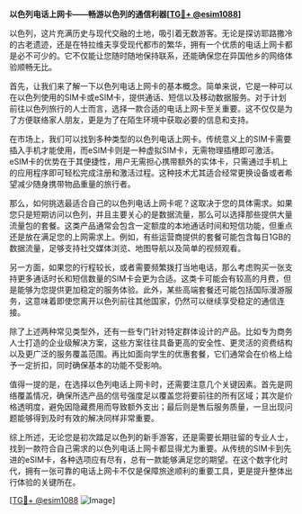 **以色列电话上网卡——畅游以色列的通信利器[[TG💪+ @esim1088](https://t.me/s/esim1088)]**

以色列，这片充满历史与现代交融的土地，吸引着无数游客。无论是探访耶路撒冷的古老遗迹，还是在特拉维夫享受现代都市的繁华，拥有一个优质的电话上网卡都是必不可少的。它不仅能让您随时随地保持联系，还能确保您在异国他乡的网络体验顺畅无比。

首先，让我们来了解一下以色列电话上网卡的基本概念。简单来说，它是一种可以在以色列使用的SIM卡或eSIM卡，提供通话、短信以及移动数据服务。对于计划前往以色列旅行的人士而言，选择一款合适的电话上网卡至关重要。这不仅仅是为了方便联络家人朋友，更是为了在陌生环境中获取必要的信息和支持。

在市场上，我们可以找到多种类型的以色列电话上网卡。传统意义上的SIM卡需要插入手机才能使用，而eSIM卡则是一种虚拟SIM卡，无需物理插槽即可激活。eSIM卡的优势在于其便捷性，用户无需担心携带额外的实体卡，只需通过手机上的应用程序即可轻松完成注册和激活过程。这种技术尤其适合经常更换设备或者希望减少随身携带物品重量的旅行者。

那么，如何挑选最适合自己的以色列电话上网卡呢？这取决于您的具体需求。如果您只是短期访问以色列，并且主要关心的是数据流量，那么可以选择那些提供大量流量包的套餐。这类产品通常会包含一定额度的本地通话时间和短信功能，但重点还是放在满足您的上网需求上。例如，有些运营商提供的套餐可能包含每日1GB的数据流量，足够支持社交媒体浏览、地图导航以及简单的视频观看。

另一方面，如果您的行程较长，或者需要频繁拨打当地电话，那么考虑购买一张支持更多通话时长和短信数量的SIM卡会更为合适。这类卡可能会有较高的月费，但是能够为您提供更加稳定的服务体验。此外，某些高端套餐还可能包括国际漫游服务，这意味着即使您离开以色列前往其他国家，仍然可以继续享受稳定的通信连接。

除了上述两种常见类型外，还有一些专门针对特定群体设计的产品。比如专为商务人士打造的企业级解决方案，这些方案往往具备更高的安全性、更灵活的资费结构以及更广泛的服务覆盖范围。再比如面向学生的优惠套餐，它们通常会在价格上给予一定折扣，同时确保基本的功能不受影响。

值得一提的是，在选择以色列电话上网卡时，还需要注意几个关键因素。首先是网络覆盖情况，确保所选产品的信号强度足以覆盖您将要前往的所有区域；其次是价格透明度，避免因隐藏费用而导致额外支出；最后则是售后服务质量，一旦出现问题能够得到及时有效的解决同样非常重要。

综上所述，无论您是初次踏足以色列的新手游客，还是需要长期驻留的专业人士，找到一款符合自己需求的以色列电话上网卡都显得尤为重要。从传统的SIM卡到先进的eSIM卡，各种选项应有尽有，总有一款能够满足您的期望。在这个数字化时代，拥有一张可靠的电话上网卡不仅是保障旅途顺利的重要工具，更是提升整体出行体验的关键所在。

[[TG💪+ @esim1088](https://t.me/s/esim1088) ![Image](https://i.postimg.cc/4NQfJmqS/Snipaste-2025-05-13-00-14-12.png)]